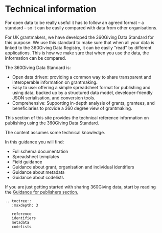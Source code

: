 # Technical information
For open data to be really useful it has to follow an agreed format – a standard – so it can be easily compared with data from other organisations.

For UK grantmakers, we have developed the 360Giving Data Standard for this purpose. We use this standard to make sure that when all your data is linked to the 360Giving Data Registry, it can be easily "read" by different applications. This is how we make sure that when you use the data, the information can be compared.

The 360Giving Data Standard is:
- Open data driven: providing a common way to share transparent and interoperable information on grantmaking.
- Easy to use: offering a simple spreadsheet format for publishing and using data, backed up by a structured data model, developer-friendly JSON serialisation, and conversion tools.
- Comprehensive:  Supporting in-depth analysis of grants, grantees, and beneficiaries to provide a 360 degree view of grantmaking.

This section of this site provides the technical reference information on publishing using the 360Giving Data Standard.

The content assumes some technical knowledge.

In this guidance you will find:
- Full schema documentation
- Spreadsheet templates
- Field guidance
- Guidance about grant, organisation and individual identifiers
- Guidance about metadata
- Guidance about codelists

If you are just getting started with sharing 360Giving data, start by reading the [Guidance for publishers section.](../guidance)

```eval_rst
.. toctree::
   :maxdepth: 3

   reference
   identifiers
   metadata
   codelists

```
